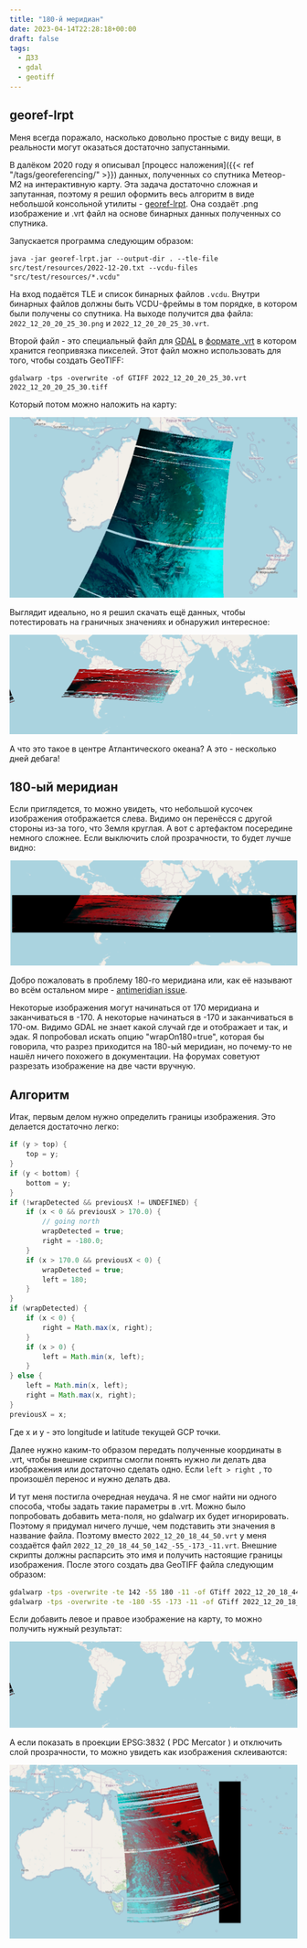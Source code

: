 ```yaml
---
title: "180-й меридиан"
date: 2023-04-14T22:28:18+00:00
draft: false
tags:
  - ДЗЗ
  - gdal
  - geotiff
---
```


## georef-lrpt

Меня всегда поражало, насколько довольно простые с виду вещи, в реальности могут оказаться достаточно запустанными. 

В далёком 2020 году я описывал [процесс наложения]({{< ref "/tags/georeferencing/" >}}) данных, полученных со спутника Метеор-М2 на интерактивную карту. Эта задача достаточно сложная и запутанная, поэтому я решил оформить весь алгоритм в виде небольшой консольной утилиты - [georef-lrpt](https://github.com/dernasherbrezon/georef-lrpt). Она создаёт .png изображение и .vrt файл на основе бинарных данных полученных со спутника.

Запускается программа следующим образом:

```
java -jar georef-lrpt.jar --output-dir . --tle-file src/test/resources/2022-12-20.txt --vcdu-files "src/test/resources/*.vcdu"
```

На вход подаётся TLE и список бинарных файлов ```.vcdu```. Внутри бинарных файлов должны быть VCDU-фреймы в том порядке, в котором были получены со спутника. На выходе получится два файла: ```2022_12_20_20_25_30.png``` и ```2022_12_20_20_25_30.vrt```.

Второй файл - это специальный файл для [GDAL](https://gdal.org) в [формате .vrt](https://gdal.org/drivers/raster/vrt.html) в котором хранится геопривязка пикселей. Этот файл можно использовать для того, чтобы создать GeoTIFF:

```
gdalwarp -tps -overwrite -of GTIFF 2022_12_20_20_25_30.vrt 2022_12_20_20_25_30.tiff
```

Который потом можно наложить на карту:

![](/img/anti-meridian/geotiff-output.png)

Выглядит идеально, но я решил скачать ещё данных, чтобы потестировать на граничных значениях и обнаружил интересное:

![](/img/anti-meridian/3.png)

А что это такое в центре Атлантического океана? А это - несколько дней дебага!

## 180-ый меридиан

Если приглядется, то можно увидеть, что небольшой кусочек изображения отображается слева. Видимо он перенёсся с другой стороны из-за того, что Земля круглая. А вот с артефактом посередине немного сложнее. Если выключить слой прозрачности, то будет лучше видно:

![](/img/anti-meridian/4.png)

Добро пожаловать в проблему 180-го меридиана или, как её называют во всём остальном мире - [antimeridian issue](https://gis.stackexchange.com/questions/tagged/antimeridian).

Некоторые изображения могут начинаться от 170 меридиана и заканчиваться в -170. А некоторые начинаться в -170 и заканчиваться в 170-ом. Видимо GDAL не знает какой случай где и отображает и так, и эдак. Я попробовал искать опцию "wrapOn180=true", которая бы говорила, что разрез приходится на 180-ый меридиан, но почему-то не нашёл ничего похожего в документации. На форумах советуют разрезать изображение на две части вручную.

## Алгоритм

Итак, первым делом нужно определить границы изображения. Это делается достаточно легко:

```java
if (y > top) {
	top = y;
}
if (y < bottom) {
	bottom = y;
}
if (!wrapDetected && previousX != UNDEFINED) {
	if (x < 0 && previousX > 170.0) {
		// going north
		wrapDetected = true;
		right = -180.0;
	}
	if (x > 170.0 && previousX < 0) {
		wrapDetected = true;
		left = 180;
	}
}
if (wrapDetected) {
	if (x < 0) {
		right = Math.max(x, right);
	}
	if (x > 0) {
		left = Math.min(x, left);
	}
} else {
	left = Math.min(x, left);
	right = Math.max(x, right);
}
previousX = x;
```

Где x и y - это longitude и latitude текущей GCP точки. 

Далее нужно каким-то образом передать полученные координаты в .vrt, чтобы внешние скрипты смогли понять нужно ли делать два изображения или достаточно сделать одно. Если ```left > right ```,  то произошёл перенос и нужно делать два. 

И тут меня постигла очередная неудача. Я не смог найти ни одного способа, чтобы задать такие параметры в .vrt. Можно было попробовать добавить мета-поля, но gdalwarp их будет игнорировать. Поэтому я придумал ничего лучше, чем подставить эти значения в название файла. Поэтому вместо ```2022_12_20_18_44_50.vrt``` у меня создаётся файл ```2022_12_20_18_44_50_142_-55_-173_-11.vrt```. Внешние скрипты должны распарсить это имя и получить настоящие границы изображения. После этого создать два GeoTIFF файла следующим образом:

```bash
gdalwarp -tps -overwrite -te 142 -55 180 -11 -of GTiff 2022_12_20_18_44_50_142_-55_-173_-11.vrt 2022_12_20_18_44_50-left.tiff
gdalwarp -tps -overwrite -te -180 -55 -173 -11 -of GTiff 2022_12_20_18_44_50_142_-55_-173_-11.vrt 2022_12_20_18_44_50-right.tiff
```

Если добавить левое и правое изображение на карту, то можно получить нужный результат:

![](/img/anti-meridian/5.png)

А если показать в проекции EPSG:3832 ( PDC Mercator ) и отключить слой прозрачности, то можно увидеть как изображения склеиваются:

![](/img/anti-meridian/6.png)